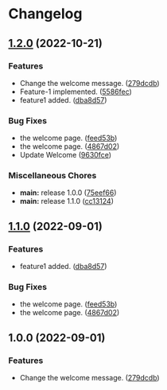 # Changelog

## [1.2.0](https://github.com/NishaSharma14/nmrxiv-release-please/compare/v1.1.0...v1.2.0) (2022-10-21)


### Features

* Change the welcome message. ([279dcdb](https://github.com/NishaSharma14/nmrxiv-release-please/commit/279dcdb579302eab164da08ef5002040d84bee4f))
* Feature-1 implemented. ([5586fec](https://github.com/NishaSharma14/nmrxiv-release-please/commit/5586fec656e1391674728f2eb6cfb9185b68a9b9))
* feature1 added. ([dba8d57](https://github.com/NishaSharma14/nmrxiv-release-please/commit/dba8d570eb8100efbe44c987eff3ee7527c03989))


### Bug Fixes

* the welcome page. ([feed53b](https://github.com/NishaSharma14/nmrxiv-release-please/commit/feed53ba1b4ad3385e5d43ace942019f462d3dcc))
* the welcome page. ([4867d02](https://github.com/NishaSharma14/nmrxiv-release-please/commit/4867d02656d31bbe13153d4babde3aa456973eb6))
* Update Welcome ([9630fce](https://github.com/NishaSharma14/nmrxiv-release-please/commit/9630fce17fd9b7964a44f2438f1b5529b0edc9f3))


### Miscellaneous Chores

* **main:** release 1.0.0 ([75eef66](https://github.com/NishaSharma14/nmrxiv-release-please/commit/75eef6617b8120cac17a918e5cea9973b68c9e92))
* **main:** release 1.1.0 ([cc13124](https://github.com/NishaSharma14/nmrxiv-release-please/commit/cc13124149f7083a30ca40ce367fb0dc0ec0d546))

## [1.1.0](https://github.com/NishaSharma14/nmrxiv-release-please/compare/v1.0.0...v1.1.0) (2022-09-01)


### Features

* feature1 added. ([dba8d57](https://github.com/NishaSharma14/nmrxiv-release-please/commit/dba8d570eb8100efbe44c987eff3ee7527c03989))


### Bug Fixes

* the welcome page. ([feed53b](https://github.com/NishaSharma14/nmrxiv-release-please/commit/feed53ba1b4ad3385e5d43ace942019f462d3dcc))
* the welcome page. ([4867d02](https://github.com/NishaSharma14/nmrxiv-release-please/commit/4867d02656d31bbe13153d4babde3aa456973eb6))

## 1.0.0 (2022-09-01)


### Features

* Change the welcome message. ([279dcdb](https://github.com/NishaSharma14/nmrxiv-release-please/commit/279dcdb579302eab164da08ef5002040d84bee4f))
